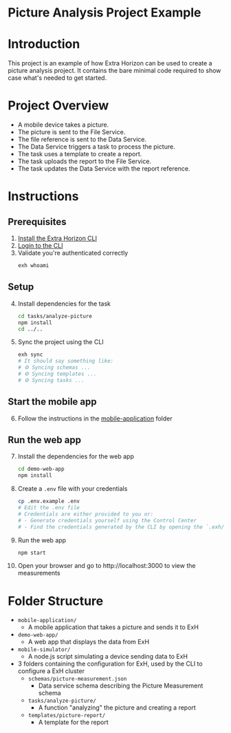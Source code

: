 # Picture Analysis Project Example

# Introduction
This project is an example of how Extra Horizon can be used to create a picture analysis project.
It contains the bare minimal code required to show case what's needed to get started.

# Project Overview
- A mobile device takes a picture.
- The picture is sent to the File Service.
- The file reference is sent to the Data Service.
- The Data Service triggers a task to process the picture.
- The task uses a template to create a report.
- The task uploads the report to the File Service.
- The task updates the Data Service with the report reference.

# Instructions

## Prerequisites
1. [Install the Extra Horizon CLI](https://docs.extrahorizon.com/cli/readme/installation)
2. [Login to the CLI](https://docs.extrahorizon.com/cli/readme/login)
3. Validate you're authenticated correctly
    ```bash
    exh whoami
    ```

## Setup
4. Install dependencies for the task
    ```bash
    cd tasks/analyze-picture
    npm install
    cd ../..
    ```
5. Sync the project using the CLI
    ```bash
    exh sync
    # It should say something like:
    # ⚙️ Syncing schemas ...
    # ⚙️ Syncing templates ...
    # ⚙️ Syncing tasks ...
    ```


## Start the mobile app
6. Follow the instructions in the [mobile-application](mobile-application/README.md) folder

## Run the web app
7. Install the dependencies for the web app
    ```bash
    cd demo-web-app
    npm install
    ```
8. Create a `.env` file with your credentials
    ```bash
    cp .env.example .env
    # Edit the .env file
    # Credentials are either provided to you or:
    # - Generate credentials yourself using the Control Center
    # - Find the credentials generated by the CLI by opening the `.exh/credentials` file in your home directory
    ```
9. Run the web app
    ```bash
    npm start
    ```
10. Open your browser and go to http://localhost:3000 to view the measurements

# Folder Structure
- `mobile-application/`
  - A mobile application that takes a picture and sends it to ExH
- `demo-web-app/`
  - A web app that displays the data from ExH
- `mobile-simulator/`
  - A node.js script simulating a device sending data to ExH
- 3 folders containing the configuration for ExH, used by the CLI to configure a ExH cluster
  - `schemas/picture-measurement.json`
    - Data service schema describing the Picture Measurement schema
  - `tasks/analyze-picture/`
    - A function "analyzing" the picture and creating a report
  - `templates/picture-report/`
    - A template for the report

